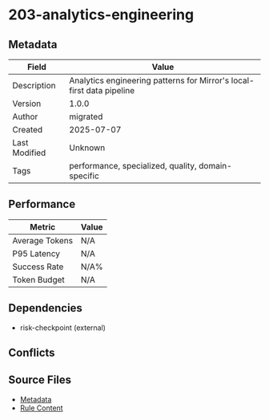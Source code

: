 # 203-analytics-engineering

## Metadata

| Field | Value |
|-------|-------|
| Description | Analytics engineering patterns for Mirror's local-first data pipeline |
| Version | 1.0.0 |
| Author | migrated |
| Created | 2025-07-07 |
| Last Modified | Unknown |
| Tags | performance, specialized, quality, domain-specific |

## Performance

| Metric | Value |
|--------|-------|
| Average Tokens | N/A |
| P95 Latency | N/A |
| Success Rate | N/A% |
| Token Budget | N/A |

## Dependencies

- risk-checkpoint (external)

## Conflicts


## Source Files

- [Metadata](200-domain/203-analytics-engineering.yaml)
- [Rule Content](200-domain/203-analytics-engineering.mdc)